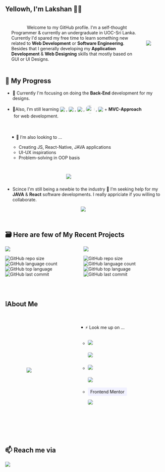 ## Yellowh, I'm Lakshan 👋😃

<section style="display: flex; align-items: center; flex-wrap: wrap; margin-bottom: 5px;">
<div style="text-indent: 50px; padding: 20px; max-width: 415px; min-width: 300px;">Welcome to my GitHub profile. I'm a self-thought Programmer & currently an undergraduate in UOC-Sri Lanka. Currently I'd spared my free time to learn something new related to <b>Web Development</b> or <b>Software Engineering</b>. Besides that I generally developing my <b>Application Development</b> & <b>Web Designing</b> skills that mostly based on GUI or UI Designs.</div>
<picture>
<source 
    srcset="https://github-readme-stats.vercel.app/api?username=M-lakshan&show_icons=true&theme=tokyonight"
    media="(prefers-color-scheme: dark)"
/>
<source
    srcset="https://github-readme-stats.vercel.app/api?username=M-lakshan&show_icons=true&theme=light"
    media="(prefers-color-scheme: light), (prefers-color-scheme: no-preference)"
/>
<img src="https://github-readme-stats.vercel.app/api?username=M-lakshan&show_icons=true"/>
</picture>
</section>
<!--
- <p style="display: flex; align-items: center; flex-wrap: wrap;">🤠 I've intermediate knowlage in programing, scripting languages like&nbsp;<img style="border-radius: 50%; width: 22px; height: 23px;" src="https://img.shields.io/badge/C-00599C?&logoColor=white"/>&nbsp;,&nbsp;<img src="https://img.shields.io/badge/Java-ED8B00?style=for-the-badge&logo=java&logoColor=white" style="height: 24px; border-radius: 3px; margin-bottom: 3px;"/>&nbsp;,&nbsp;<img src="https://img.shields.io/badge/HTML5-E34F26?style=for-the-badge&logo=html5&logoColor=white" style="height: 24px; border-radius: 3px; margin-bottom: 3px;"/>&nbsp;,&nbsp;<img src="https://img.shields.io/badge/CSS3-1572B6?style=for-the-badge&logo=css3&logoColor=white" style="height: 24px; border-radius: 3px; margin-bottom: 3px;"/>&nbsp;,&nbsp;<img src="https://img.shields.io/badge/Sass-CC6699?style=for-the-badge&logo=sass&logoColor=white" style="height: 24px; border-radius: 3px; margin-bottom: 3px;"/>&nbsp;,&nbsp;<img src="https://img.shields.io/badge/Bootstrap-563D7C?style=for-the-badge&logo=bootstrap&logoColor=white" style="height: 24px; border-radius: 3px;"/>&nbsp;,&nbsp;<img style="height: 24px; border-radius: 3px;" src="https://img.shields.io/badge/JavaScript-323330?style=for-the-badge&logo=javascript&logoColor=F7DF1E"/>&nbsp;( Vanilla & ES6 )&nbsp;,&nbsp;<img src="https://img.shields.io/badge/jQuery-0769AD?style=for-the-badge&logo=jquery&logoColor=white" style="height: 24px; border-radius: 3px;"/>&nbsp;,&nbsp;<img style="height: 24px; border-radius: 3px;" src="https://img.shields.io/badge/PHP-777BB4?style=for-the-badge&logo=php&logoColor=white"/>&nbsp;& query languages like&nbsp;,&nbsp;<img style="height: 24px; border-radius: 3px; margin-top: 3px;" src="https://img.shields.io/badge/MySQL-005C84?style=for-the-badge&logo=mysql&logoColor=white"/>&nbsp;,&nbsp;<img style="height: 24px; border-radius: 3px; margin-top: 3px;" src="https://img.shields.io/badge/MongoDB-4EA94B?style=for-the-badge&logo=mongodb&logoColor=white"/></p>
-->

## 🎢 My Progress

- 🔭 Currently I'm focusing on doing the **Back-End** development for my designs.

- <p style="display: flex; align-items: center; flex-direction: row; flex-wrap: wrap;">🌱Also, I’m still learning&nbsp;<img src="https://img.shields.io/badge/TypeScript-007ACC?style=for-the-badge&logo=typescript&logoColor=white" style="border-radius: 3px;"/>&nbsp;,&nbsp;<img src="https://img.shields.io/badge/React-20232A?style=for-the-badge&logo=react&logoColor=61DAFB" style="border-radius: 3px;"/>&nbsp;,&nbsp;<img src="https://img.shields.io/badge/Node.js-339933?style=for-the-badge&logo=nodedotjs&logoColor=white" style="border-radius: 3px;"/>&nbsp;,&nbsp;<img style="border-radius: 50%; width: 28px; height: 26px;" src="https://img.shields.io/badge/C%23-239120?&logoColor=white" style="border-radius: 3px;"/>&nbsp;,&nbsp;<img src="https://img.shields.io/badge/.NET-512BD4?style=for-the-badge&logo=dotnet&logoColor=white" style="border-radius: 3px;"/>&nbsp;+&nbsp;<b>MVC-Approach</b>&nbsp;for web development.

<section style="display: flex; align-items: center; flex-wrap: wrap; margin-bottom: 5px; max-width: 1000px;">
<ul style="padding: 20px; max-width:400px; margin-right: 20px;">
<span style="font-size: large;">•&nbsp;</span>👯 I’m also looking to ...<ul>
    <li>Creating JS, React-Native, JAVA applications</li>
    <li>UI-UX inspirations</li>
    <li>Problem-solving in OOP basis</li>
</ul></ul>
<div style="display:  flex; align-items: center; justify-content: center; margin: 10px 5px; width: 50%; min-width:400px;"><picture>
<source 
    srcset="https://github-readme-stats.vercel.app/api/top-langs/?username=M-lakshan&langs_count=8&layout=compact&theme=tokyonight"
    media="(prefers-color-scheme: dark)"
/>
<source
    srcset="https://github-readme-stats.vercel.app/api/top-langs/?username=M-lakshan&langs_count=8&layout=compact&theme=light"
    media="(prefers-color-scheme: light), (prefers-color-scheme: no-preference)"
/>
<img src="https://github-readme-stats.vercel.app/api/top-langs/?username=M-lakshan&langs_count=8&layout=compact"/>
</picture></div>
</section>

- Scince I'm still being a newbie to the industry 🤔 I’m seeking help for my **JAVA** & **React** software developments. I really appriciate if you willing to collaborate.

<div style="display: flex; align-items: center; justify-content: center; max-width: 1000px;"><img src="https://github-profile-summary-cards.vercel.app/api/cards/profile-details?username=M-lakshan&theme=vue"/></div>

<p style="marign: 20px 0px;">&nbsp;</p>

## 🗃️ Here are few of My Recent Projects

<section style="display: grid; grid-template-columns: 1fr 1fr; grid-template-rows: auto; align-content: center; justify-items: center; grid-gap: 2px; margin-top: 10px; max-width: 1000px;">
<div>
<picture>
  <source 
    srcset="https://github-readme-stats.vercel.app/api/pin?username=M-lakshan&repo=web_game_Tic-Tac-Toe&show_owner=true&show_icons=true&theme=tokyonight"
    media="(prefers-color-scheme: dark)"
  />
  <source
    srcset="https://github-readme-stats.vercel.app/api/pin?username=M-lakshan&repo=web_game_Tic-Tac-Toe&show_owner=true&show_icons=true&theme=light"
    media="(prefers-color-scheme: light), (prefers-color-scheme: no-preference)"
  />
  <img src="https://github-readme-stats.vercel.app/api/pin?username=M-lakshan&show_icons=true&repo=web_game_Tic-Tac-Toe&show_owner=true"/>
</picture>

![GitHub repo size](https://img.shields.io/github/repo-size/M-lakshan/web_game_Tic-Tac-Toe?style=plastic)
![GitHub language count](https://img.shields.io/github/languages/count/M-lakshan/web_game_Tic-Tac-Toe?style=plastic)
![GitHub top language](https://img.shields.io/github/languages/top/M-lakshan/web_game_Tic-Tac-Toe?style=plastic)
![GitHub last commit](https://img.shields.io/github/last-commit/M-lakshan/web_game_Tic-Tac-Toe?color=red&style=plastic)
</div>
<div>
<picture>
  <source 
    srcset="https://github-readme-stats.vercel.app/api/pin?username=M-lakshan&repo=web_app_JS_Calculator&show_owner=true&show_icons=true&theme=tokyonight"
    media="(prefers-color-scheme: dark)"
  />
  <source
    srcset="https://github-readme-stats.vercel.app/api/pin?username=M-lakshan&repo=web_app_JS_Calculator&show_owner=true&show_icons=true&theme=light"
    media="(prefers-color-scheme: light), (prefers-color-scheme: no-preference)"
  />
  <img src="https://github-readme-stats.vercel.app/api/pin?username=M-lakshan&&show_icons=true&repo=web_app_JS_Calculator&show_owner=true"/>
</picture>

![GitHub repo size](https://img.shields.io/github/repo-size/M-lakshan/web_app_JS_Calculator?style=plastic)
![GitHub language count](https://img.shields.io/github/languages/count/M-lakshan/web_app_JS_Calculator?style=plastic)
![GitHub top language](https://img.shields.io/github/languages/top/M-lakshan/web_app_JS_Calculator?style=plastic)
![GitHub last commit](https://img.shields.io/github/last-commit/M-lakshan/web_app_JS_Calculator?color=red&style=plastic)
</div>
</section>

<p style="marign: 20px 0px;">&nbsp;</p>

## ❕About Me

<section style="display: flex; align-items: center; justify-content: space-around; flex-direction: row; flex-wrap: wrap; margin-top: 10px; max-width: 1000px;">
<img src="https://github-readme-streak-stats.herokuapp.com/?user=M-lakshan"/>
<ul style="padding: 20px; max-width:400px; margin-right: 20px;">
<span style="font-size: large;">•&nbsp;</span>⚡ Look me up on ...<ul>
    <li>
        <a style="display: flex; align-items: center; flex-direction: row; height: 40px;" href="https://dev.to/mlakshan" style="text-decoration: none; color: #FFF;" target="_blank"><img src="https://img.shields.io/badge/dev.to-0A0A0A?style=for-the-badge&logo=devdotto&logoColor=white" style="border-radius: 3px;"/></a><a style="display: flex; align-items: center; flex-direction: row; height: 40px;"  href="https://leetcode.com/M-lakshan/" style="text-decoration: none; color: #FFF;" target="_blank"><img src="https://img.shields.io/badge/-LeetCode-FFA116?style=for-the-badge&logo=LeetCode&logoColor=black" style="border-radius: 3px;"/></a>
    </li>
    <li>
        <a style="display: flex; align-items: center; flex-direction: row; height: 40px;"  href="https://www.freecodecamp.org/fcca050b099-3776-4f43-9963-05080cfff618" style="dtext-decoration: none; color: #FFF;" target="_blank"><img src="https://img.shields.io/badge/freecodecamp-27273D?style=for-the-badge&logo=freecodecamp&logoColor=white" style="border-radius: 3px;"/></a><a style="display: flex; align-items: center; flex-direction: row; height: 40px;" href="https://codepen.io/m-lakshan" style="text-decoration: none; color: #FFF; " target="_blank"><img src="https://img.shields.io/badge/Codepen-000000?style=for-the-badge&logo=codepen&logoColor=white" style="border-radius: 3px;"/></a>
    </li>
    <li style="margin: 5px 2px 8px 0px;">
        <a style="display: flex; align-items: center; text-decoration: none; color: #FFF; padding: 5px 8px; background: #F1F1FF; color: #111; border-radius: 3px; width: fit-content;" href="https://www.frontendmentor.io/profile/M-lakshan" target="_blank"><!--<img src="" style="border-radius: 3px;"/>-->Frontend Mentor</a>
        <a style="display: flex; align-items: center; flex-direction: row; height: 40px;"  href="https://stackoverflow.com/users/16220623/lakshan?tab=profile" style="text-decoration: none; color: #FFF;" target="_blank"><img src="https://img.shields.io/badge/Stack_Overflow-FE7A16?style=for-the-badge&logo=stack-overflow&logoColor=white" style="border-radius: 3px;"/></a>
    </li>
</ul><br/>
</section>

<p style="marign: 20px 0px;">&nbsp;</p>

## 📫 Reach me via 
<a  href="https://www.linkedin.com/in/e-m-lakshan-190212216/?originalSubdomain=lk" target="_blank"><img src="https://img.shields.io/badge/LinkedIn-0077B5?style=for-the-badge&logo=linkedin&logoColor=white"/></a>
<!-- <div style="display: flex; align-items: center; justify-content: center; max-width: 400px; padding-left: 50px; padding-top: 10px;">
    <a href="" target="_blank"><img src="https://img.shields.io/badge/WhatsApp-25D366?style=for-the-badge&logo=whatsapp&logoColor=white"/></a>
    <a href="" target="_blank"><img src="https://img.shields.io/badge/Gmail-D14836?style=for-the-badge&logo=gmail&logoColor=white"/></a>
    <a href="https://www.linkedin.com/in/e-m-lakshan-190212216/?originalSubdomain=lk" target="_blank"><img src="https://img.shields.io/badge/LinkedIn-0077B5?style=for-the-badge&logo=linkedin&logoColor=white"/></a>
    <a href="" target="_blank"><img src="https://img.shields.io/badge/website-000000?style=for-the-badge&logo=About.me&logoColor=white"/></a>
</div> -->

